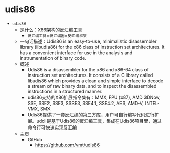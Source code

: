 # udis86

* `udis86`
  * 是什么：X86架构的反汇编工具
    * `反汇编工具`=`反汇编器`=`反汇编框架`
  * 一句话描述：Udis86 is an easy-to-use, minimalistic disassembler library (libudis86) for the x86 class of instruction set architectures. It has a convenient interface for use in the analysis and instrumentation of binary code.
  * 概述
    * Udis86 is a disassembler for the x86 and x86-64 class of instruction set architectures. It consists of a C library called libudis86 which provides a clean and simple interface to decode a stream of raw binary data, and to inspect the disassembled instructions in a structured manner.
    * udis86支持的X86扩展指令集有：MMX, FPU (x87), AMD 3DNow, SSE, SSE2, SSE3, SSSE3, SSE4.1, SSE4.2, AES, AMD-V, INTEL-VMX, SMX
    * Udis86提供了一套反汇编的第三方库，用户可自行编写代码进行扩展。udcli是基于Udis86的反汇编工具，集成在Udis86项目里，通过命令行可快速实现反汇编
  * 主页
    * GitHub
      * https://github.com/vmt/udis86

